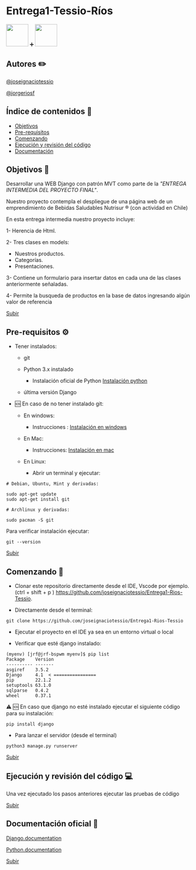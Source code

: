 
<a name="top"></a>
# Entrega1-Tessio-Ríos   

<img src="https://external-content.duckduckgo.com/iu/?u=https%3A%2F%2Ftse2.mm.bing.net%2Fth%3Fid%3DOIP.xePC9eCXE-p7xCpCMUAaFgHaHa%26pid%3DApi&f=1" height="60" width="60" >  :heavy_plus_sign:   <img src="https://external-content.duckduckgo.com/iu/?u=https%3A%2F%2Ftse1.mm.bing.net%2Fth%3Fid%3DOIP.AnEcLPA3x4bruESvEyj4CQHaHa%26pid%3DApi&f=1" height="60" width="60" >



## Autores :pencil2:

<a href="https://github.com/joseignaciotessio/" title="Jose Ignacio Tessio">@joseignaciotessio </a>
 
<a href="https://github.com/jorgeriosf/" title="Jorge Ríos">@jorgeriosf</a>




 
## Índice de contenidos :bookmark_tabs:
* [Objetivos](#item1)
* [Pre-requisitos](#item2)
* [Comenzando](#item3)
* [Ejecución y revisión del código](#item4)
* [Documentación](#item5)
 
<a name="item1"></a>
## Objetivos :dart:
 
Desarrollar una WEB Django con patrón MVT como parte de la *"ENTREGA INTERMEDIA DEL PROYECTO FINAL"*.         


Nuestro proyecto contempla el despliegue de una página web de un emprendimiento de Bebidas Saludables Nutrisur :registered: (con actividad en Chile)

En esta entrega intermedia nuestro proyecto incluye:

1- Herencia de Html.

2- Tres clases en models:

- Nuestros productos.
- Categorías.
- Presentaciones.

3- Contiene un formulario para insertar datos en cada una de las clases
anteriormente señaladas.

4- Permite la busqueda de productos en la base de datos ingresando algún valor de referencia
   
 
[Subir](#top)
 
<a name="item2"></a>
## Pre-requisitos ⚙️

- Tener instalados:

  - git
  - Python 3.x instalado
  
    - Instalación oficial de Python  <a href="https://www.python.org/downloads/" title="Instalación">Instalación python</a>
  - última versión Django

- 🆘 En caso de no tener instalado git:
  - En windows:
    -  Instrucciones : <a href="https://git-scm.com/download/win/" title="Instalación">Instalación en windows</a>

  - En Mac:
    -  Instrucciones: <a href="https://git-scm.com/download/mac/" title="Instalación">Instalación en mac</a>
 
  - En Linux:
    -  Abrir un terminal y ejecutar:
    
```
# Debian, Ubuntu, Mint y derivadas:

sudo apt-get update
sudo apt-get install git
```
```
# Archlinux y derivadas:

sudo pacman -S git
```

Para verificar instalación ejecutar:
```
git --version
```
 
[Subir](#top)
 
<a name="item3"></a>
## Comenzando 🚀

- Clonar este repositorio directamente desde el IDE, Vscode por ejemplo. (ctrl + shift + p ) https://github.com/joseignaciotessio/Entrega1-Rios-Tessio.

- Directamente desde el terminal:

```
git clone https://github.com/joseignaciotessio/Entrega1-Rios-Tessio
```

- Ejecutar el proyecto en el IDE ya sea en un entorno virtual o local

- Verificar que esté django instalado:
  

```
(myenv) [jrf@jrf-bspwm myenv]$ pip list
Package    Version
---------- -------
asgiref    3.5.2
Django     4.1  < ================
pip        22.1.2
setuptools 63.1.0
sqlparse   0.4.2
wheel      0.37.1
```


⚠️ 🆘 En caso que django no esté instalado ejecutar el siguiente
código para su instalación:

```
pip install django
```
- Para lanzar el servidor (desde el terminal)
```
python3 manage.py runserver
```
 
 
[Subir](#top)
 
<a name="item4"></a>
## Ejecución y revisión del código :computer:

Una vez ejecutado los pasos anteriores ejecutar las pruebas de código 

 
[Subir](#top)

<a name="item5"></a>
## Documentación oficial 📌

<a href="https://docs.djangoproject.com/en/4.1/#django-documentation/" title="Django documentation">Django.documentation</a>


<a href="https://www.python.org/" title="Python documentation">Python.documentation</a>
 
[Subir](#top)



